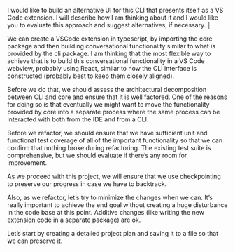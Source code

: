 I would like to build an alternative UI for this CLI that presents itself as a VS Code extension.  I will describe how I am thinking about it and I would like you to evaluate this approach and suggest alternatives, if necessary.                                                                                                 │

We can create a VSCode extension in typescript, by importing the core package and then building conversational functionality similar to what is provided by the cli package.  I am thinking that the most flexible way to achieve that is to build this conversational functionality in a VS Code webview, probably using React, similar to how the CLI interface is constructed (probably best to keep them closely aligned).

Before we do that, we should assess the architectural decomposition between CLI and core and ensure that it is well factored.  One of the reasons for doing so is that eventually we might want to move the functionality provided by core into a separate process where the same process can be interacted with both from the IDE and from a CLI.

Before we refactor, we should ensure that we have sufficient unit and functional test coverage of all of the important functionality so that we can confirm that nothing broke during refactoring.  The existing test suite is comprehensive, but we should evaluate if there’s any room for improvement.

As we proceed with this project, we will ensure that we use checkpointing to preserve our progress in case we have to backtrack.

Also, as we refactor, let’s try to minimize the changes when we can.  It’s really important to achieve the end goal without creating a huge disturbance in the code base at this point.  Additive changes (like writing the new extension code in a separate package) are ok.

Let’s start by creating a detailed project plan and saving it to a file so that we can preserve it.
